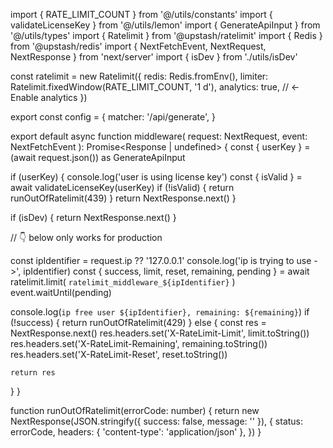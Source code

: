 import { RATE_LIMIT_COUNT } from '@/utils/constants'
import { validateLicenseKey } from '@/utils/lemon'
import { GenerateApiInput } from '@/utils/types'
import { Ratelimit } from '@upstash/ratelimit'
import { Redis } from '@upstash/redis'
import { NextFetchEvent, NextRequest, NextResponse } from 'next/server'
import { isDev } from './utils/isDev'

const ratelimit = new Ratelimit({
redis: Redis.fromEnv(),
limiter: Ratelimit.fixedWindow(RATE_LIMIT_COUNT, '1 d'),
analytics: true, // <- Enable analytics
})

export const config = {
matcher: '/api/generate',
}

export default async function middleware(
request: NextRequest,
event: NextFetchEvent
): Promise<Response | undefined> {
const { userKey } = (await request.json()) as GenerateApiInput

if (userKey) {
console.log('user is using license key')
const { isValid } = await validateLicenseKey(userKey)
if (!isValid) {
return runOutOfRatelimit(439)
}
return NextResponse.next()
}

if (isDev) {
return NextResponse.next()
}

// 👇 below only works for production

const ipIdentifier = request.ip ?? '127.0.0.1'
console.log('ip is trying to use ->', ipIdentifier)
const { success, limit, reset, remaining, pending } = await ratelimit.limit(
`ratelimit_middleware_${ipIdentifier}`
)
event.waitUntil(pending)

console.log(`ip free user ${ipIdentifier}, remaining: ${remaining}`)
if (!success) {
return runOutOfRatelimit(429)
} else {
const res = NextResponse.next()
res.headers.set('X-RateLimit-Limit', limit.toString())
res.headers.set('X-RateLimit-Remaining', remaining.toString())
res.headers.set('X-RateLimit-Reset', reset.toString())

    return res

}
}

function runOutOfRatelimit(errorCode: number) {
return new NextResponse(JSON.stringify({ success: false, message: '' }), {
status: errorCode,
headers: { 'content-type': 'application/json' },
})
}
